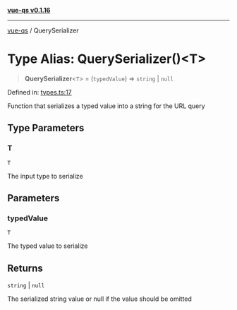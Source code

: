 [**vue-qs v0.1.16**](../README.md)

---

[vue-qs](../README.md) / QuerySerializer

# Type Alias: QuerySerializer()\<T\>

> **QuerySerializer**\<`T`\> = (`typedValue`) => `string` \| `null`

Defined in: [types.ts:17](https://github.com/iamsomraj/vue-qs/blob/e1f88d67026c08e56605a693106ef6b717bd39ad/src/types.ts#L17)

Function that serializes a typed value into a string for the URL query

## Type Parameters

### T

`T`

The input type to serialize

## Parameters

### typedValue

`T`

The typed value to serialize

## Returns

`string` \| `null`

The serialized string value or null if the value should be omitted
